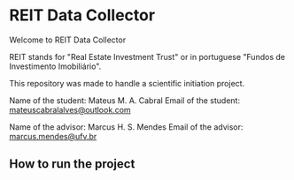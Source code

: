 # REIT Data Collector

Welcome to REIT Data Collector

REIT stands for "Real Estate Investment Trust" or in portuguese "Fundos de Investimento Imobiliário".

This repository was made to handle a scientific initiation project.

Name of the student: Mateus M. A. Cabral
Email of the student: mateuscabralalves@outlook.com

Name of the advisor: Marcus H. S. Mendes
Email of the advisor: marcus.mendes@ufv.br

## How to run the project
